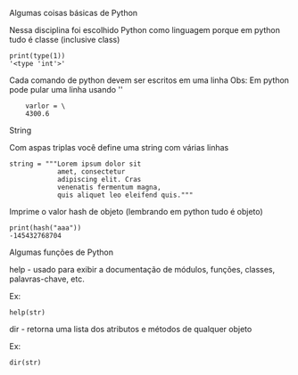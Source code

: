 Algumas coisas básicas de Python

Nessa disciplina foi escolhido Python como linguagem porque em python tudo é classe (inclusive class)

```
print(type(1))
'<type 'int'>'
```

Cada comando de python devem ser escritos em uma linha
Obs: Em python pode pular uma linha usando '\'

```
    varlor = \
    4300.6
```

String

Com aspas triplas você define uma string com várias linhas

```
string = """Lorem ipsum dolor sit
            amet, consectetur
            adipiscing elit. Cras
            venenatis fermentum magna,
            quis aliquet leo eleifend quis."""
```


Imprime o valor hash de objeto
(lembrando em python tudo é objeto)
```
print(hash("aaa"))
-145432768704
```


Algumas funções de Python

help - usado para exibir a documentação de módulos, funções, classes, palavras-chave, etc.

Ex:
```
help(str)
```

dir - retorna uma lista dos atributos e métodos de qualquer objeto

Ex:
```
dir(str)
```
